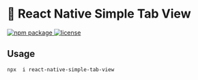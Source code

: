 # :space_invader: React Native Simple Tab View

<p>
  <a href="https://github.com/RMabroukS/react-native-simple-tab-view">
    <img alt="npm package" src="https://img.shields.io/badge/npm%20package-v0.0.10-green" />
  </a>
   <a href="https://github.com/RMabroukS/react-native-simple-tab-view/blob/main/LICENSE">
    <img alt="license" src="https://img.shields.io/badge/License-MIT-orange" />
  </a>
</p>



## Usage

```sh
npx  i react-native-simple-tab-view
```





